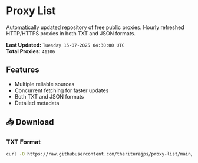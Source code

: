 # Proxy List

Automatically updated repository of free public proxies. Hourly refreshed HTTP/HTTPS proxies in both TXT and JSON formats.

**Last Updated:** `Tuesday 15-07-2025 04:30:00 UTC`  
**Total Proxies:** `41106`

## Features
- Multiple reliable sources
- Concurrent fetching for faster updates
- Both TXT and JSON formats
- Detailed metadata

## 📥 Download

### TXT Format
```bash
curl -O https://raw.githubusercontent.com/theriturajps/proxy-list/main/proxies.txt